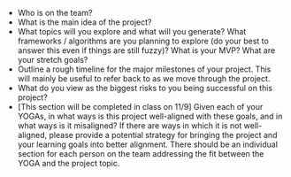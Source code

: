 - Who is on the team?  
- What is the main idea of the project?  
- What topics will you explore and what will you generate?  What frameworks / algorithms are you planning to explore (do your best to answer this even if things are still fuzzy)?  What is your MVP?  What are your stretch goals?  
- Outline a rough timeline for the major milestones of your project.  This will mainly be useful to refer back to as we move through the project.  
- What do you view as the biggest risks to you being successful on this project?  
- [This section will be completed in class on 11/9] Given each of your YOGAs, in what ways is this project well-aligned with these goals, and in what ways is it misaligned?  If there are ways in which it is not well-aligned, please provide a potential strategy for bringing the project and your learning goals into better alignment.  There should be an individual section for each person on the team addressing the fit between the YOGA and the project topic.  
